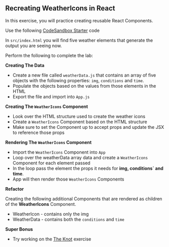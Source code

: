 ## Recreating WeatherIcons in React

In this exercise, you will practice creating reusable React Components.

Use the following [CodeSandbox Starter](https://codesandbox.io/s/rctr-8-2-21-weathericons-starter-hdngl?file=/src/App.js) code

In `src/index.html` you will find five weather elements that generate the output you are seeing now.

Perform the following to complete the lab:

**Creating The Data**
* Create a new file called `weatherData.js` that contains an array of five objects with the following properties: `img`, `conditions` and `time`.
* Populate the objects based on the values from those elements in the HTML
* Export the file and import into `App.js`

**Creating The `WeatherIcons` Component**
* Look over the HTML structure used to create the weather icons
* Create a `WeatherIcons`  Component based on the HTML structure 
* Make sure to set the Component up to accept props and update the JSX to reference those props

**Rendering The `WeatherIcons` Component**
* Import the `WeatherIcons` Component into `App`
* Loop over the weatherData array data and create a `WeatherIcons` Component for each element passed
* In the loop pass the element the props it needs for **img, conditions` and time**. 
* App will then render those `WeatherIcons` Components

**Refactor**

Creating the following additional Components that are rendered as children of the **WeatherIcons** Component.

 - WeatherIcon - contains only the img 
 - WeatherData - contains both the `conditions` and `time`

**Super Bonus**
* Try working on the [The Knot](https://codesandbox.io/s/theknot-starter-ye150) exercise

<!-- **Submitting Homework**
* Add a link to your CodeSandbox [here](https://docs.google.com/spreadsheets/d/1znSaQg63lTMiBTZCmFox-6ahVYti0gU_3LQ6V3vVpFo/edit#gid=566709901) -->